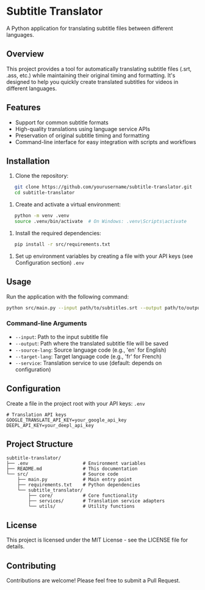 # Subtitle Translator
A Python application for translating subtitle files between different languages.
## Overview
This project provides a tool for automatically translating subtitle files (.srt, .ass, etc.) while maintaining their original timing and formatting. It's designed to help you quickly create translated subtitles for videos in different languages.
## Features
- Support for common subtitle formats
- High-quality translations using language service APIs
- Preservation of original subtitle timing and formatting
- Command-line interface for easy integration with scripts and workflows

## Installation
1. Clone the repository:
``` bash
   git clone https://github.com/yourusername/subtitle-translator.git
   cd subtitle-translator
```
1. Create and activate a virtual environment:
``` bash
   python -m venv .venv
   source .venv/bin/activate  # On Windows: .venv\Scripts\activate
```
1. Install the required dependencies:
``` bash
   pip install -r src/requirements.txt
```
1. Set up environment variables by creating a file with your API keys (see Configuration section) `.env`

## Usage
Run the application with the following command:
``` bash
python src/main.py --input path/to/subtitles.srt --output path/to/output.srt --source-lang en --target-lang fr
```
### Command-line Arguments
- `--input`: Path to the input subtitle file
- `--output`: Path where the translated subtitle file will be saved
- `--source-lang`: Source language code (e.g., 'en' for English)
- `--target-lang`: Target language code (e.g., 'fr' for French)
- `--service`: Translation service to use (default: depends on configuration)

## Configuration
Create a file in the project root with your API keys: `.env`
``` 
# Translation API keys
GOOGLE_TRANSLATE_API_KEY=your_google_api_key
DEEPL_API_KEY=your_deepl_api_key
```
## Project Structure
``` 
subtitle-translator/
├── .env                    # Environment variables
├── README.md               # This documentation
└── src/                    # Source code
    ├── main.py             # Main entry point
    ├── requirements.txt    # Python dependencies
    └── subtitle_translator/
        ├── core/           # Core functionality
        ├── services/       # Translation service adapters
        └── utils/          # Utility functions
```
## License
This project is licensed under the MIT License - see the LICENSE file for details.
## Contributing
Contributions are welcome! Please feel free to submit a Pull Request.
